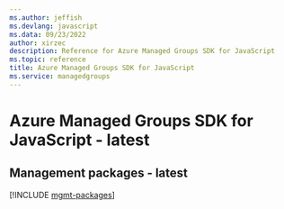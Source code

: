 ```yaml
---
ms.author: jeffish
ms.devlang: javascript
ms.data: 09/23/2022
author: xirzec
description: Reference for Azure Managed Groups SDK for JavaScript
ms.topic: reference
title: Azure Managed Groups SDK for JavaScript
ms.service: managedgroups
---
```

# Azure Managed Groups SDK for JavaScript - latest

## Management packages - latest
[!INCLUDE [mgmt-packages](managed-groups-mgmt-index.md)]